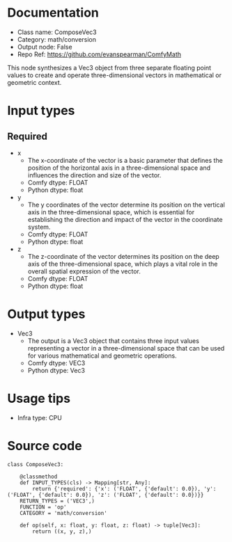 # Documentation
- Class name: ComposeVec3
- Category: math/conversion
- Output node: False
- Repo Ref: https://github.com/evanspearman/ComfyMath

This node synthesizes a Vec3 object from three separate floating point values to create and operate three-dimensional vectors in mathematical or geometric context.

# Input types
## Required
- x
    - The x-coordinate of the vector is a basic parameter that defines the position of the horizontal axis in a three-dimensional space and influences the direction and size of the vector.
    - Comfy dtype: FLOAT
    - Python dtype: float
- y
    - The y coordinates of the vector determine its position on the vertical axis in the three-dimensional space, which is essential for establishing the direction and impact of the vector in the coordinate system.
    - Comfy dtype: FLOAT
    - Python dtype: float
- z
    - The z-coordinate of the vector determines its position on the deep axis of the three-dimensional space, which plays a vital role in the overall spatial expression of the vector.
    - Comfy dtype: FLOAT
    - Python dtype: float

# Output types
- Vec3
    - The output is a Vec3 object that contains three input values representing a vector in a three-dimensional space that can be used for various mathematical and geometric operations.
    - Comfy dtype: VEC3
    - Python dtype: Vec3

# Usage tips
- Infra type: CPU

# Source code
```
class ComposeVec3:

    @classmethod
    def INPUT_TYPES(cls) -> Mapping[str, Any]:
        return {'required': {'x': ('FLOAT', {'default': 0.0}), 'y': ('FLOAT', {'default': 0.0}), 'z': ('FLOAT', {'default': 0.0})}}
    RETURN_TYPES = ('VEC3',)
    FUNCTION = 'op'
    CATEGORY = 'math/conversion'

    def op(self, x: float, y: float, z: float) -> tuple[Vec3]:
        return ((x, y, z),)
```